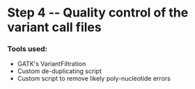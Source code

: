 # Step 4 -- Quality control of the variant call files

### Tools used:

* GATK's VariantFiltration
* Custom de-duplicating script
* Custom script to remove likely poly-nucleotide errors
